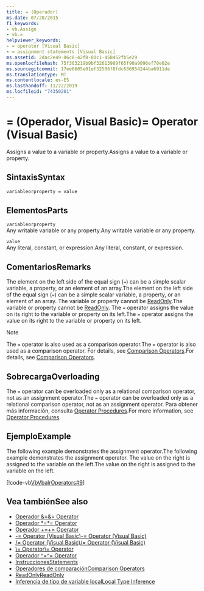 ```yaml
---
title: = (Operador)
ms.date: 07/20/2015
f1_keywords:
- vb.Assign
- vb.=
helpviewer_keywords:
- = operator [Visual Basic]
- = assignment statements [Visual Basic]
ms.assetid: 2dac2e49-86c8-42f8-80c1-458452fb5e29
ms.openlocfilehash: 75f303219b9bf32613989f65f90a9096ef70e02e
ms.sourcegitcommit: 17ee6605e01ef32506f8fdc686954244ba6911de
ms.translationtype: MT
ms.contentlocale: es-ES
ms.lasthandoff: 11/22/2019
ms.locfileid: "74350201"
---
```

# <a name="-operator-visual-basic"></a><span data-ttu-id="de6a6-102">= (Operador, Visual Basic)</span><span class="sxs-lookup"><span data-stu-id="de6a6-102">= Operator (Visual Basic)</span></span>
<span data-ttu-id="de6a6-103">Assigns a value to a variable or property.</span><span class="sxs-lookup"><span data-stu-id="de6a6-103">Assigns a value to a variable or property.</span></span>  
  
## <a name="syntax"></a><span data-ttu-id="de6a6-104">Sintaxis</span><span class="sxs-lookup"><span data-stu-id="de6a6-104">Syntax</span></span>  
  
```vb  
variableorproperty = value  
```  
  
## <a name="parts"></a><span data-ttu-id="de6a6-105">Elementos</span><span class="sxs-lookup"><span data-stu-id="de6a6-105">Parts</span></span>  
 `variableorproperty`  
 <span data-ttu-id="de6a6-106">Any writable variable or any property.</span><span class="sxs-lookup"><span data-stu-id="de6a6-106">Any writable variable or any property.</span></span>  
  
 `value`  
 <span data-ttu-id="de6a6-107">Any literal, constant, or expression.</span><span class="sxs-lookup"><span data-stu-id="de6a6-107">Any literal, constant, or expression.</span></span>  
  
## <a name="remarks"></a><span data-ttu-id="de6a6-108">Comentarios</span><span class="sxs-lookup"><span data-stu-id="de6a6-108">Remarks</span></span>  
 <span data-ttu-id="de6a6-109">The element on the left side of the equal sign (`=`) can be a simple scalar variable, a property, or an element of an array.</span><span class="sxs-lookup"><span data-stu-id="de6a6-109">The element on the left side of the equal sign (`=`) can be a simple scalar variable, a property, or an element of an array.</span></span> <span data-ttu-id="de6a6-110">The variable or property cannot be [ReadOnly](../../../visual-basic/language-reference/modifiers/readonly.md).</span><span class="sxs-lookup"><span data-stu-id="de6a6-110">The variable or property cannot be [ReadOnly](../../../visual-basic/language-reference/modifiers/readonly.md).</span></span> <span data-ttu-id="de6a6-111">The `=` operator assigns the value on its right to the variable or property on its left.</span><span class="sxs-lookup"><span data-stu-id="de6a6-111">The `=` operator assigns the value on its right to the variable or property on its left.</span></span>  
  
> [!NOTE]
> <span data-ttu-id="de6a6-112">The `=` operator is also used as a comparison operator.</span><span class="sxs-lookup"><span data-stu-id="de6a6-112">The `=` operator is also used as a comparison operator.</span></span> <span data-ttu-id="de6a6-113">For details, see [Comparison Operators](../../../visual-basic/language-reference/operators/comparison-operators.md).</span><span class="sxs-lookup"><span data-stu-id="de6a6-113">For details, see [Comparison Operators](../../../visual-basic/language-reference/operators/comparison-operators.md).</span></span>  
  
## <a name="overloading"></a><span data-ttu-id="de6a6-114">Sobrecarga</span><span class="sxs-lookup"><span data-stu-id="de6a6-114">Overloading</span></span>  
 <span data-ttu-id="de6a6-115">The `=` operator can be overloaded only as a relational comparison operator, not as an assignment operator.</span><span class="sxs-lookup"><span data-stu-id="de6a6-115">The `=` operator can be overloaded only as a relational comparison operator, not as an assignment operator.</span></span> <span data-ttu-id="de6a6-116">Para obtener más información, consulta [Operator Procedures](../../../visual-basic/programming-guide/language-features/procedures/operator-procedures.md).</span><span class="sxs-lookup"><span data-stu-id="de6a6-116">For more information, see [Operator Procedures](../../../visual-basic/programming-guide/language-features/procedures/operator-procedures.md).</span></span>  
  
## <a name="example"></a><span data-ttu-id="de6a6-117">Ejemplo</span><span class="sxs-lookup"><span data-stu-id="de6a6-117">Example</span></span>  
 <span data-ttu-id="de6a6-118">The following example demonstrates the assignment operator.</span><span class="sxs-lookup"><span data-stu-id="de6a6-118">The following example demonstrates the assignment operator.</span></span> <span data-ttu-id="de6a6-119">The value on the right is assigned to the variable on the left.</span><span class="sxs-lookup"><span data-stu-id="de6a6-119">The value on the right is assigned to the variable on the left.</span></span>  
  
 [!code-vb[VbVbalrOperators#9](~/samples/snippets/visualbasic/VS_Snippets_VBCSharp/VbVbalrOperators/VB/Class1.vb#9)]  
  
## <a name="see-also"></a><span data-ttu-id="de6a6-120">Vea también</span><span class="sxs-lookup"><span data-stu-id="de6a6-120">See also</span></span>

- [<span data-ttu-id="de6a6-121">Operador &=</span><span class="sxs-lookup"><span data-stu-id="de6a6-121">&= Operator</span></span>](../../../visual-basic/language-reference/operators/and-assignment-operator.md)
- [<span data-ttu-id="de6a6-122">Operador \*=</span><span class="sxs-lookup"><span data-stu-id="de6a6-122">\*= Operator</span></span>](../../../visual-basic/language-reference/operators/multiplication-assignment-operator.md)
- [<span data-ttu-id="de6a6-123">Operador +=</span><span class="sxs-lookup"><span data-stu-id="de6a6-123">+= Operator</span></span>](../../../visual-basic/language-reference/operators/addition-assignment-operator.md)
- [<span data-ttu-id="de6a6-124">-= Operator (Visual Basic)</span><span class="sxs-lookup"><span data-stu-id="de6a6-124">-= Operator (Visual Basic)</span></span>](../../../visual-basic/language-reference/operators/subtraction-assignment-operator.md)
- [<span data-ttu-id="de6a6-125">/= Operator (Visual Basic)</span><span class="sxs-lookup"><span data-stu-id="de6a6-125">/= Operator (Visual Basic)</span></span>](../../../visual-basic/language-reference/operators/floating-point-division-assignment-operator.md)
- [<span data-ttu-id="de6a6-126">\\= Operator</span><span class="sxs-lookup"><span data-stu-id="de6a6-126">\\= Operator</span></span>](../../../visual-basic/language-reference/operators/integer-division-assignment-operator.md)
- [<span data-ttu-id="de6a6-127">Operador ^=</span><span class="sxs-lookup"><span data-stu-id="de6a6-127">^= Operator</span></span>](../../../visual-basic/language-reference/operators/exponentiation-assignment-operator.md)
- [<span data-ttu-id="de6a6-128">Instrucciones</span><span class="sxs-lookup"><span data-stu-id="de6a6-128">Statements</span></span>](../../../visual-basic/programming-guide/language-features/statements.md)
- [<span data-ttu-id="de6a6-129">Operadores de comparación</span><span class="sxs-lookup"><span data-stu-id="de6a6-129">Comparison Operators</span></span>](../../../visual-basic/language-reference/operators/comparison-operators.md)
- [<span data-ttu-id="de6a6-130">ReadOnly</span><span class="sxs-lookup"><span data-stu-id="de6a6-130">ReadOnly</span></span>](../../../visual-basic/language-reference/modifiers/readonly.md)
- [<span data-ttu-id="de6a6-131">Inferencia de tipo de variable local</span><span class="sxs-lookup"><span data-stu-id="de6a6-131">Local Type Inference</span></span>](../../../visual-basic/programming-guide/language-features/variables/local-type-inference.md)
